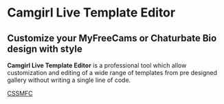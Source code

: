 # Camgirl Live Template Editor
## Customize your MyFreeCams or Chaturbate Bio design with style

__Camgirl Live Template Editor__ is a professional tool which allow customization and editing of a wide range of templates
from pre designed gallery without writing a single line of code.

[CSSMFC](https://twitter.com/CSSMFC "Follow the blue bird")